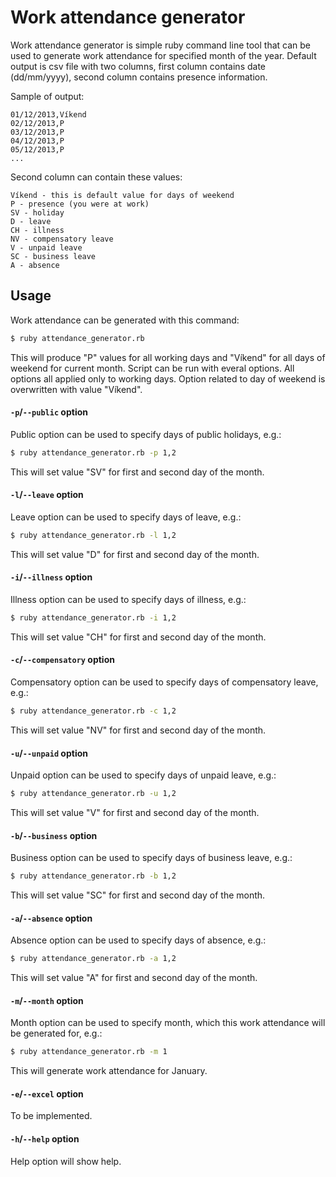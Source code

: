Work attendance generator
==============

Work attendance generator is simple ruby command line tool that can be used to generate work attendance for specified month of the year. Default output is csv file with two columns, first column contains date (dd/mm/yyyy), second column contains presence information.

Sample of output:

    01/12/2013,Víkend
    02/12/2013,P
    03/12/2013,P
    04/12/2013,P
    05/12/2013,P
    ...

Second column can contain these values:

    Víkend - this is default value for days of weekend
    P - presence (you were at work)
    SV - holiday
    D - leave
    CH - illness
    NV - compensatory leave
    V - unpaid leave
    SC - business leave
    A - absence
   
Usage
-----

Work attendance can be generated with this command:

```bash
$ ruby attendance_generator.rb
```

This will produce "P" values for all working days and "Víkend" for all days of weekend for current month. Script can be run with everal options. All options all applied only to working days. Option related to day of weekend is overwritten with value "Víkend".

#### `-p`/`--public` option

Public option can be used to specify days of public holidays, e.g.:
```bash
$ ruby attendance_generator.rb -p 1,2
```
This will set value "SV" for first and second day of the month.

#### `-l`/`--leave` option

Leave option can be used to specify days of leave, e.g.:
```bash
$ ruby attendance_generator.rb -l 1,2
```
This will set value "D" for first and second day of the month.

#### `-i`/`--illness` option

Illness option can be used to specify days of illness, e.g.:
```bash
$ ruby attendance_generator.rb -i 1,2
```
This will set value "CH" for first and second day of the month.

#### `-c`/`--compensatory` option

Compensatory option can be used to specify days of compensatory leave, e.g.:
```bash
$ ruby attendance_generator.rb -c 1,2
```
This will set value "NV" for first and second day of the month.

#### `-u`/`--unpaid` option

Unpaid option can be used to specify days of unpaid leave, e.g.:
```bash
$ ruby attendance_generator.rb -u 1,2
```
This will set value "V" for first and second day of the month.

#### `-b`/`--business` option

Business option can be used to specify days of business leave, e.g.:
```bash
$ ruby attendance_generator.rb -b 1,2
```
This will set value "SC" for first and second day of the month.

#### `-a`/`--absence` option

Absence option can be used to specify days of absence, e.g.:
```bash
$ ruby attendance_generator.rb -a 1,2
```
This will set value "A" for first and second day of the month.

#### `-m`/`--month` option

Month option can be used to specify month, which this work attendance will be generated for, e.g.:
```bash
$ ruby attendance_generator.rb -m 1
```
This will generate work attendance for January.

#### `-e`/`--excel` option

To be implemented.

#### `-h`/`--help` option

Help option will show help.










